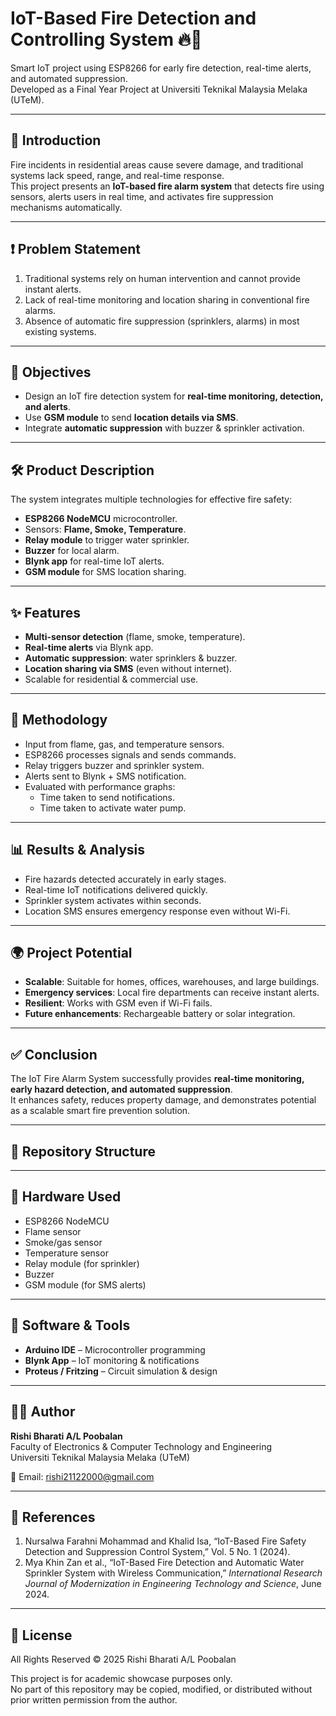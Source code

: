 # IoT-Based Fire Detection and Controlling System 🔥🚨

Smart IoT project using ESP8266 for early fire detection, real-time alerts, and automated suppression.  
Developed as a Final Year Project at Universiti Teknikal Malaysia Melaka (UTeM).

---

## 📖 Introduction
Fire incidents in residential areas cause severe damage, and traditional systems lack speed, range, and real-time response.  
This project presents an **IoT-based fire alarm system** that detects fire using sensors, alerts users in real time, and activates fire suppression mechanisms automatically.

---

## ❗ Problem Statement
1. Traditional systems rely on human intervention and cannot provide instant alerts.  
2. Lack of real-time monitoring and location sharing in conventional fire alarms.  
3. Absence of automatic fire suppression (sprinklers, alarms) in most existing systems.  

---

## 🎯 Objectives
- Design an IoT fire detection system for **real-time monitoring, detection, and alerts**.  
- Use **GSM module** to send **location details via SMS**.  
- Integrate **automatic suppression** with buzzer & sprinkler activation.  

---

## 🛠️ Product Description
The system integrates multiple technologies for effective fire safety:  
- **ESP8266 NodeMCU** microcontroller.  
- Sensors: **Flame, Smoke, Temperature**.  
- **Relay module** to trigger water sprinkler.  
- **Buzzer** for local alarm.  
- **Blynk app** for real-time IoT alerts.  
- **GSM module** for SMS location sharing.  

---

## ✨ Features
- **Multi-sensor detection** (flame, smoke, temperature).  
- **Real-time alerts** via Blynk app.  
- **Automatic suppression**: water sprinklers & buzzer.  
- **Location sharing via SMS** (even without internet).  
- Scalable for residential & commercial use.  

---

## 🚀 Methodology
- Input from flame, gas, and temperature sensors.  
- ESP8266 processes signals and sends commands.  
- Relay triggers buzzer and sprinkler system.  
- Alerts sent to Blynk + SMS notification.  
- Evaluated with performance graphs:  
  - Time taken to send notifications.  
  - Time taken to activate water pump.  

---

## 📊 Results & Analysis
- Fire hazards detected accurately in early stages.  
- Real-time IoT notifications delivered quickly.  
- Sprinkler system activates within seconds.  
- Location SMS ensures emergency response even without Wi-Fi.  

---

## 🌍 Project Potential
- **Scalable**: Suitable for homes, offices, warehouses, and large buildings.  
- **Emergency services**: Local fire departments can receive instant alerts.  
- **Resilient**: Works with GSM even if Wi-Fi fails.  
- **Future enhancements**: Rechargeable battery or solar integration.  

---

## ✅ Conclusion
The IoT Fire Alarm System successfully provides **real-time monitoring, early hazard detection, and automated suppression**.  
It enhances safety, reduces property damage, and demonstrates potential as a scalable smart fire prevention solution.  

---

## 📂 Repository Structure

---

## 🔧 Hardware Used
- ESP8266 NodeMCU  
- Flame sensor  
- Smoke/gas sensor  
- Temperature sensor  
- Relay module (for sprinkler)  
- Buzzer  
- GSM module (for SMS alerts)  

---

## 📲 Software & Tools
- **Arduino IDE** – Microcontroller programming  
- **Blynk App** – IoT monitoring & notifications  
- **Proteus / Fritzing** – Circuit simulation & design  

---

## 👨‍💻 Author
**Rishi Bharati A/L Poobalan**  
Faculty of Electronics & Computer Technology and Engineering  
Universiti Teknikal Malaysia Melaka (UTeM)  

📧 Email: rishi21122000@gmail.com

---

## 📜 References
1. Nursalwa Farahni Mohammad and Khalid Isa, “IoT-Based Fire Safety Detection and Suppression Control System,” Vol. 5 No. 1 (2024).  
2. Mya Khin Zan et al., “IoT-Based Fire Detection and Automatic Water Sprinkler System with Wireless Communication,” *International Research Journal of Modernization in Engineering Technology and Science*, June 2024.  

---

## 📝 License
All Rights Reserved © 2025 Rishi Bharati A/L Poobalan

This project is for academic showcase purposes only.  
No part of this repository may be copied, modified, or distributed without prior written permission from the author.  

